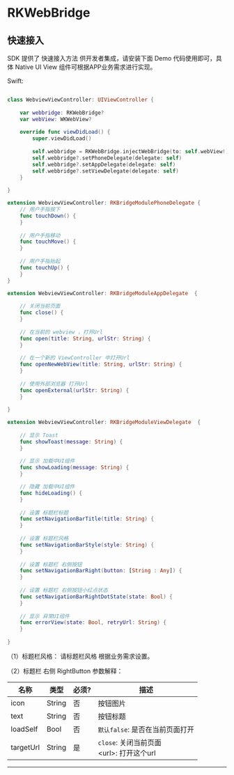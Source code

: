 # RKWebBridge
## 快速接入
SDK 提供了 快速接入方法 供开发者集成，请安装下面 Demo 代码使用即可，具体 Native UI View 组件可根据APP业务需求进行实现。

Swift:

```swift

class WebviewViewController: UIViewController {
    
    var webbridge: RKWebBridge?
    var webView: WKWebView?
    
    override func viewDidLoad() {
        super.viewDidLoad()
        
        self.webbridge = RKWebBridge.injectWebBridge(to: self.webView!)
        self.webbridge?.setPhoneDelegate(delegate: self)
        self.webbridge?.setAppDelegate(delegate: self)
        self.webbridge?.setViewDelegate(delegate: self)
    }
    
}

extension WebviewViewController: RKBridgeModulePhoneDelegate {
    // 用户手指按下
    func touchDown() {
    }
    
    // 用户手指移动
    func touchMove() {
    }
    
    // 用户手指抬起
    func touchUp() {
    }
}

extension WebviewViewController: RKBridgeModuleAppDelegate  {
    
    // 关闭当前页面
    func close() {
    }
    
    // 在当前的 webview ，打开Url
    func open(title: String, urlStr: String) {
    }
    
    // 在一个新的 ViewController 中打开Url
    func openNewWebView(title: String, urlStr: String) {
    }
    
    // 使用外部浏览器 打开Url
    func openExternal(urlStr: String) {
    }
    
}

extension WebviewViewController: RKBridgeModuleViewDelegate  {
    
    // 显示 Toast
    func showToast(message: String) {
    }
    
    // 显示 加载中UI组件
    func showLoading(message: String) {
    }

    // 隐藏 加载中UI组件    
    func hideLoading() {
    }
    
    // 设置 标题栏标题
    func setNavigationBarTitle(title: String) {
    }
    
    // 设置 标题栏风格
    func setNavigationBarStyle(style: String) {
    }
    
    // 设置 标题栏 右侧按钮
    func setNavigationBarRight(button: [String : Any]) {
    }
    
    // 设置 标题栏 右侧按钮小红点状态
    func setNavigationBarRightDotState(state: Bool) {
    }
    
    // 显示 异常UI组件
    func errorView(state: Bool, retryUrl: String) {
    }
    
}

```

（1）标题栏风格：
请标题栏风格 根据业务需求设置。

（2）标题栏 右侧 RightButton 参数解释：

| 名称 | 类型 | 必须? | 描述 |
| --- | --- | --- | --- |
| icon | String | 否 | 按钮图片 |
| text | String | 否 | 按钮标题 |
| loadSelf | Bool | 否 | `默认false`: 是否在当前页面打开 |
| targetUrl | String | 是 | `close`:  关闭当前页面</br> \<url>: 打开这个url |

---


